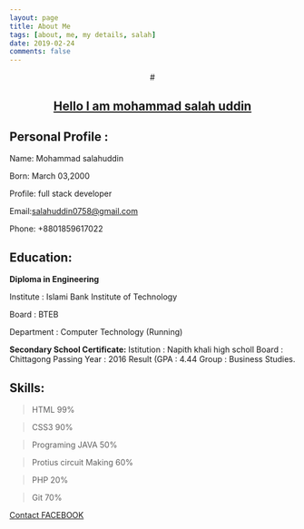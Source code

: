 ```yaml
---
layout: page
title: About Me
tags: [about, me, my details, salah]
date: 2019-02-24
comments: false
---
```

    
 <center>#<a href="https://github.com/salahuddinjony"><h2>Hello I am mohammad salah uddin</h2></a></center>

## Personal Profile :

Name: Mohammad salahuddin

Born: March 03,2000

Profile: full stack developer

Email:salahuddin0758@gmail.com

Phone: +8801859617022

## Education:

**Diploma in Engineering**

Institute	 : Islami Bank Institute of Technology

Board		 : BTEB

Department	 : Computer Technology (Running)

**Secondary School Certificate:**
        Istitution  : Napith khali high scholl
		Board		: Chittagong
        Passing Year	: 2016
        Result (GPA	: 4.44
        Group		: Business Studies.
        
## Skills:

> HTML 99%

> CSS3 90%

> Programing JAVA 50%

> Protius circuit Making 60%

> PHP 20%

> Git 70%

 
[Contact FACEBOOK](https://www.facebook.com/profile.php?id=100007519157769)

